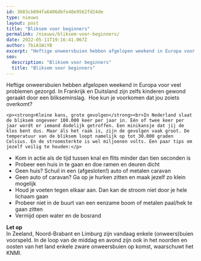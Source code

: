 ```yaml
---
id: 3683cb094fa6406dbfe48e9562fd24de
type: nieuws
layout: post
title: "Bliksem voor beginners"
permalink: /nieuws/bliksem-voor-beginners/
date: 2022-05-11T19:16:41.067Z
author: 7biA1WiYB
excerpt: "Heftige onweersbuien hebben afgelopen weekend in Europa voor veel problemen gezorgd. In Frankrijk en Duitsland zijn zelfs kinderen gewond geraakt door een blikseminslag.  Hoe kun je voorkomen dat jou zoiets overkomt?  "
seo:
  description: "Bliksem voor beginners"
  title: "Bliksem voor beginners"
---
```

Heftige onweersbuien hebben afgelopen weekend in Europa voor veel problemen gezorgd. In Frankrijk en Duitsland zijn zelfs kinderen gewond geraakt door een blikseminslag.  Hoe kun je voorkomen dat jou zoiets overkomt?  

    <p><strong>Kleine kans, grote gevolgen</strong><br>In Nederland slaat de bliksem ongeveer 100.000 keer per jaar in. Eén of twee keer per jaar wordt er iemand dodelijk getroffen. Een minikansje dat jij de klos bent dus. Maar áls het raak is, zijn de gevolgen vaak groot. De temperatuur van de bliksem loopt namelijk op tot 30.000 graden Celsius. En de stroomsterkte is wel miljoenen volts. Een paar tips om jezelf veilig te houden:</p>
<ul><li>Kom in actie als de tijd tussen knal en flits minder dan tien seconden is</li>
<li>Probeer een huis in te gaan en doe ramen en deuren dicht</li>
<li>Geen huis? Schuil in een (afgesloten!) auto of metalen caravan</li>
<li>Geen auto of caravan? Ga op je hurken zitten en maak jezelf zo klein mogelijk</li>
<li>Houd je voeten tegen elkaar aan. Dan kan de stroom niet door je hele lichaam gaan</li>
<li>Probeer niet in de buurt van een eenzame boom of metalen paal/hek te gaan zitten</li>
<li>Vermijd open water en de bosrand</li>
</ul><p><strong>Let op</strong><br>In Zeeland, Noord-Brabant en Limburg zijn vandaag enkele (onweers)buien voorspeld. In de loop van de middag en avond zijn ook in het noorden en oosten van het land enkele zware onweersbuien op komst, waarschuwt het KNMI. </p>  
